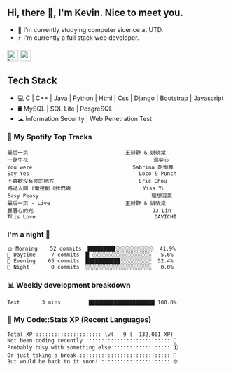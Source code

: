 ## Hi, there 👋, I'm Kevin. Nice to meet you.

- 🌱 I’m currently studying computer sicence at UTD.
- ⚡ I'm currently a full stack web developer.

<a href="https://www.linkedin.com/in/kevin12686/"><img alt="LinkedIn" src="https://img.shields.io/badge/linkedin%20-%230077B5.svg?&style=for-the-badge&logo=linkedin&logoColor=white" height=25></a>
<a href="https://www.instagram.com/kevin12686/"><img src="https://img.shields.io/badge/instagram-3f729b?&style=for-the-badge&logo=instagram&logoColor=white" height=25></a>

## Tech Stack

* 💻 C | C++ | Java | Python | Html | Css | Django | Bootstrap | Javascript
* 🛢️ MySQL | SQL Lite | PosgreSQL
* ☁ Information Security | Web Penetration Test

### 🎵 My Spotify Top Tracks

<!-- spotify start -->

```text
最后一页                               王赫野 & 姚晓棠
一路生花                                        温奕心
You were.                               Sabrina 胡恂舞
Say Yes                                   Loco & Punch
不喜歡沒有你的地方                           Eric Chou
路過人間 (電視劇《我們與                       Yisa Yu
Easy Peasy                                    理想混蛋
最后一页 - Live                        王赫野 & 姚晓棠
裹著心的光                                      JJ Lin
This Love                                      DAVICHI
```

<!-- spotify end -->

### I'm a night 🦉

<!-- early_bird start -->

```text
🌞 Morning    52 commits  ████████▊░░░░░░░░░░░░  41.9%
🌆 Daytime     7 commits  █▏░░░░░░░░░░░░░░░░░░░   5.6%
🌃 Evening    65 commits  ███████████░░░░░░░░░░  52.4%
🌙 Night       0 commits  ░░░░░░░░░░░░░░░░░░░░░   0.0%
```

<!-- early_bird end -->

### 📊 Weekly development breakdown

<!-- code_time start -->

```text
Text       3 mins         █████████████████████ 100.0%
```

<!-- code_time end -->

### 🧰 My Code::Stats XP (Recent Languages)

<!-- codestats start -->

```text
Total XP ::::::::::::::::::::: lvl   9 (  132,001 XP) 
Not been coding recently ::::::::::::::::::::::::::: 🙈
Probably busy with something else :::::::::::::::::: 🗓
Or just taking a break ::::::::::::::::::::::::::::: 🌴
But would be back to it soon! :::::::::::::::::::::: 🤓
```

<!-- codestats end -->
